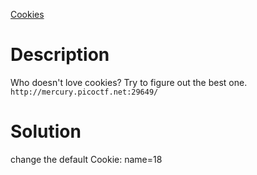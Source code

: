 [Cookies](https://play.picoctf.org/practice/challenge/173?category=1&page=1)

# Description
Who doesn't love cookies? Try to figure out the best one. ``http://mercury.picoctf.net:29649/``

# Solution
change the default Cookie: name=18 
